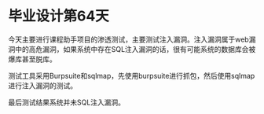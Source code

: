 # 毕业设计第64天

今天主要进行课程助手项目的渗透测试，主要测试注入漏洞。注入漏洞属于web漏洞中的高危漏洞，如果系统中存在SQL注入漏洞的话，很有可能系统的数据库会被爆库甚至脱库。

测试工具采用Burpsuite和sqlmap，先使用burpsuite进行抓包，然后使用sqlmap进行注入漏洞的测试。

最后测试结果系统并未SQL注入漏洞。
